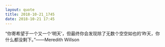 ```yaml
---
layout: quote
title: 2018-10-21_1745
date: 2018-10-21 17:45
---
```


“你寄希望于一个又一个‘明天’，但最终你会发现除了无数个空空如也的‘昨天，你什么都没剩下。”——Meredith Willson